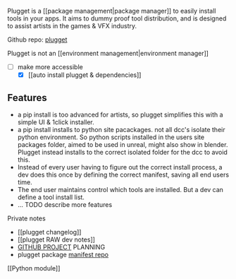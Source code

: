 Plugget is a [[package management|package manager]] to easily install tools in your apps.
It aims to dummy proof tool distribution, and is designed to assist artists in the games & VFX industry.

Github repo: [plugget](https://github.com/hannesdelbeke/plugget) 


Plugget is not an [[environment management|environment manager]]

- [ ] make more accessible
	- [x] [[auto install plugget & dependencies]]

## Features
- a pip install is too advanced for artists, so plugget simplifies this with a simple UI & 1click installer.
- a pip install installs to python site pacackages. not all dcc's isolate their python environment. So python scripts installed in the users site packages folder, aimed to be used in unreal, might also show in blender. 
  Plugget instead installs to the correct isolated folder for the dcc to avoid this.
- Instead of every user having to figure out the correct install process, a dev does this once by defining the correct manifest, saving all end users time. 
- The end user maintains control which tools are installed. But a dev can define a tool install list.
- ... TODO describe more features

Private notes
- [[plugget changelog]]
- [[plugget RAW dev notes]]
- [GITHUB PROJECT](https://github.com/users/hannesdelbeke/projects/5) PLANNING
- plugget package [manifest repo](https://github.com/hannesdelbeke/plugget-pkgs) 

[[Python module]]
